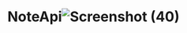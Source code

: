 # NoteApi![Screenshot (40)](https://user-images.githubusercontent.com/44252172/174287960-c29a6510-7e86-497b-995d-bd2dd31593af.png)
